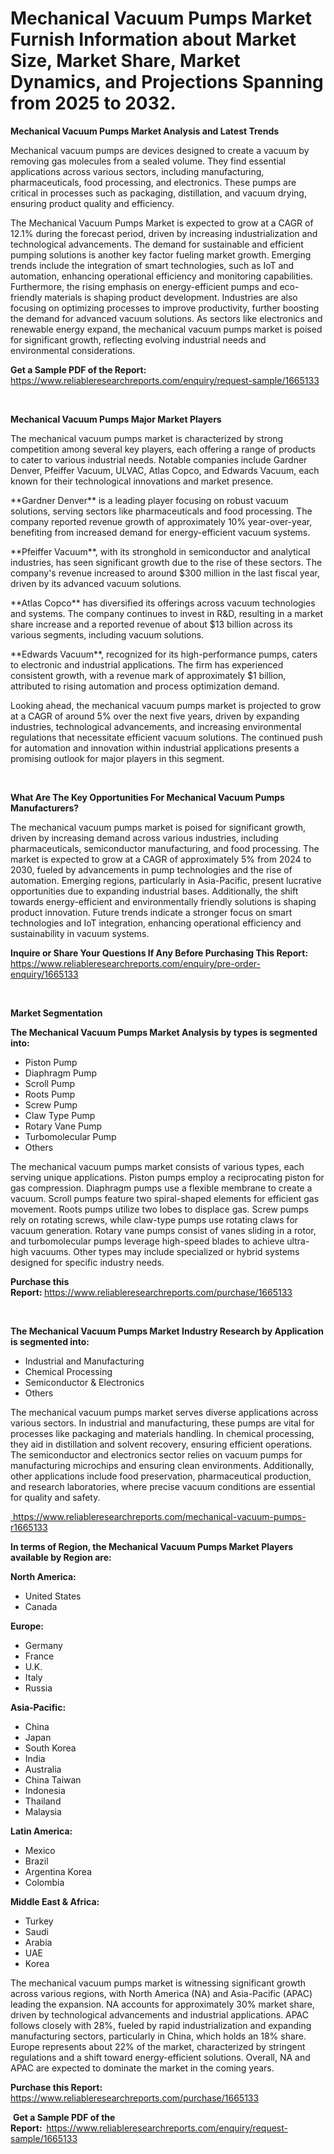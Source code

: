 <p><h1>Mechanical Vacuum Pumps Market Furnish Information about Market Size, Market Share, Market Dynamics, and Projections Spanning from 2025 to 2032.</h1></p><p><strong>Mechanical Vacuum Pumps Market Analysis and Latest Trends</strong></p>
<p><p>Mechanical vacuum pumps are devices designed to create a vacuum by removing gas molecules from a sealed volume. They find essential applications across various sectors, including manufacturing, pharmaceuticals, food processing, and electronics. These pumps are critical in processes such as packaging, distillation, and vacuum drying, ensuring product quality and efficiency.</p><p>The Mechanical Vacuum Pumps Market is expected to grow at a CAGR of 12.1% during the forecast period, driven by increasing industrialization and technological advancements. The demand for sustainable and efficient pumping solutions is another key factor fueling market growth. Emerging trends include the integration of smart technologies, such as IoT and automation, enhancing operational efficiency and monitoring capabilities. Furthermore, the rising emphasis on energy-efficient pumps and eco-friendly materials is shaping product development. Industries are also focusing on optimizing processes to improve productivity, further boosting the demand for advanced vacuum solutions. As sectors like electronics and renewable energy expand, the mechanical vacuum pumps market is poised for significant growth, reflecting evolving industrial needs and environmental considerations.</p></p>
<p><strong>Get a Sample PDF of the Report:&nbsp;</strong> <a href="https://www.reliableresearchreports.com/enquiry/request-sample/1665133?utm_campaign=38&utm_medium=2&utm_source=Github&utm_content=ia&utm_term=17042025&utm_id=mechanical-vacuum-pumps">https://www.reliableresearchreports.com/enquiry/request-sample/1665133</a></p>
<p>&nbsp;</p>
<p><strong>Mechanical Vacuum Pumps Major Market Players</strong></p>
<p><p>The mechanical vacuum pumps market is characterized by strong competition among several key players, each offering a range of products to cater to various industrial needs. Notable companies include Gardner Denver, Pfeiffer Vacuum, ULVAC, Atlas Copco, and Edwards Vacuum, each known for their technological innovations and market presence.</p><p>**Gardner Denver** is a leading player focusing on robust vacuum solutions, serving sectors like pharmaceuticals and food processing. The company reported revenue growth of approximately 10% year-over-year, benefiting from increased demand for energy-efficient vacuum systems.</p><p>**Pfeiffer Vacuum**, with its stronghold in semiconductor and analytical industries, has seen significant growth due to the rise of these sectors. The company's revenue increased to around $300 million in the last fiscal year, driven by its advanced vacuum solutions.</p><p>**Atlas Copco** has diversified its offerings across vacuum technologies and systems. The company continues to invest in R&D, resulting in a market share increase and a reported revenue of about $13 billion across its various segments, including vacuum solutions.</p><p>**Edwards Vacuum**, recognized for its high-performance pumps, caters to electronic and industrial applications. The firm has experienced consistent growth, with a revenue mark of approximately $1 billion, attributed to rising automation and process optimization demand.</p><p>Looking ahead, the mechanical vacuum pumps market is projected to grow at a CAGR of around 5% over the next five years, driven by expanding industries, technological advancements, and increasing environmental regulations that necessitate efficient vacuum solutions. The continued push for automation and innovation within industrial applications presents a promising outlook for major players in this segment.</p></p>
<p>&nbsp;</p>
<p><strong>What Are The Key Opportunities For Mechanical Vacuum Pumps Manufacturers?</strong></p>
<p><p>The mechanical vacuum pumps market is poised for significant growth, driven by increasing demand across various industries, including pharmaceuticals, semiconductor manufacturing, and food processing. The market is expected to grow at a CAGR of approximately 5% from 2024 to 2030, fueled by advancements in pump technologies and the rise of automation. Emerging regions, particularly in Asia-Pacific, present lucrative opportunities due to expanding industrial bases. Additionally, the shift towards energy-efficient and environmentally friendly solutions is shaping product innovation. Future trends indicate a stronger focus on smart technologies and IoT integration, enhancing operational efficiency and sustainability in vacuum systems.</p></p>
<p><strong>Inquire or Share Your Questions If Any Before Purchasing This Report:</strong> <a href="https://www.reliableresearchreports.com/enquiry/pre-order-enquiry/1665133?utm_campaign=38&utm_medium=2&utm_source=Github&utm_content=ia&utm_term=17042025&utm_id=mechanical-vacuum-pumps">https://www.reliableresearchreports.com/enquiry/pre-order-enquiry/1665133</a></p>
<p>&nbsp;</p>
<p><strong>Market Segmentation</strong></p>
<p><strong>The Mechanical Vacuum Pumps Market Analysis by types is segmented into:</strong></p>
<p><ul><li>Piston Pump</li><li>Diaphragm Pump</li><li>Scroll Pump</li><li>Roots Pump</li><li>Screw Pump</li><li>Claw Type Pump</li><li>Rotary Vane Pump</li><li>Turbomolecular Pump</li><li>Others</li></ul></p>
<p><p>The mechanical vacuum pumps market consists of various types, each serving unique applications. Piston pumps employ a reciprocating piston for gas compression. Diaphragm pumps use a flexible membrane to create a vacuum. Scroll pumps feature two spiral-shaped elements for efficient gas movement. Roots pumps utilize two lobes to displace gas. Screw pumps rely on rotating screws, while claw-type pumps use rotating claws for vacuum generation. Rotary vane pumps consist of vanes sliding in a rotor, and turbomolecular pumps leverage high-speed blades to achieve ultra-high vacuums. Other types may include specialized or hybrid systems designed for specific industry needs.</p></p>
<p><strong>Purchase this Report:&nbsp;</strong><a href="https://www.reliableresearchreports.com/purchase/1665133?utm_campaign=38&utm_medium=2&utm_source=Github&utm_content=ia&utm_term=17042025&utm_id=mechanical-vacuum-pumps">https://www.reliableresearchreports.com/purchase/1665133</a></p>
<p>&nbsp;</p>
<p><strong>The Mechanical Vacuum Pumps Market Industry Research by Application is segmented into:</strong></p>
<p><ul><li>Industrial and Manufacturing</li><li>Chemical Processing</li><li>Semiconductor & Electronics</li><li>Others</li></ul></p>
<p><p>The mechanical vacuum pumps market serves diverse applications across various sectors. In industrial and manufacturing, these pumps are vital for processes like packaging and materials handling. In chemical processing, they aid in distillation and solvent recovery, ensuring efficient operations. The semiconductor and electronics sector relies on vacuum pumps for manufacturing microchips and ensuring clean environments. Additionally, other applications include food preservation, pharmaceutical production, and research laboratories, where precise vacuum conditions are essential for quality and safety.</p></p>
<p><a href="https://www.reliableresearchreports.com/mechanical-vacuum-pumps-r1665133?utm_campaign=38&utm_medium=2&utm_source=Github&utm_content=ia&utm_term=17042025&utm_id=mechanical-vacuum-pumps">&nbsp;https://www.reliableresearchreports.com/mechanical-vacuum-pumps-r1665133</a></p>
<p><strong>In terms of Region, the Mechanical Vacuum Pumps Market Players available by Region are:</strong></p>
<p>
    <p> <strong> North America: </strong>
        <ul>
            <li>United States</li>
            <li>Canada</li>
        </ul>
        </p> 
    <p> <strong> Europe: </strong>
        <ul>
            <li>Germany</li>
            <li>France</li>
            <li>U.K.</li>
            <li>Italy</li>
            <li>Russia</li>
        </ul>
        </p> 
    <p> <strong> Asia-Pacific: </strong>
        <ul>
            <li>China</li>
            <li>Japan</li>
            <li>South Korea</li>
            <li>India</li>
            <li>Australia</li>
            <li>China Taiwan</li>
            <li>Indonesia</li>
            <li>Thailand</li>
            <li>Malaysia</li>
        </ul>
        </p> 
    <p> <strong> Latin America: </strong>
        <ul>
            <li>Mexico</li>
            <li>Brazil</li>
            <li>Argentina Korea</li>
            <li>Colombia</li>
        </ul>
        </p> 
    <p> <strong> Middle East & Africa: </strong>
        <ul>
            <li>Turkey</li>
            <li>Saudi</li>
            <li>Arabia</li>
            <li>UAE</li>
            <li>Korea</li>
        </ul>
    </p>
    </p>
<p><p>The mechanical vacuum pumps market is witnessing significant growth across various regions, with North America (NA) and Asia-Pacific (APAC) leading the expansion. NA accounts for approximately 30% market share, driven by technological advancements and industrial applications. APAC follows closely with 28%, fueled by rapid industrialization and expanding manufacturing sectors, particularly in China, which holds an 18% share. Europe represents about 22% of the market, characterized by stringent regulations and a shift toward energy-efficient solutions. Overall, NA and APAC are expected to dominate the market in the coming years.</p></p>
<p><strong>Purchase this Report: </strong><a href="https://www.reliableresearchreports.com/purchase/1665133?utm_campaign=38&utm_medium=2&utm_source=Github&utm_content=ia&utm_term=17042025&utm_id=mechanical-vacuum-pumps">https://www.reliableresearchreports.com/purchase/1665133</a></p>
<p>&nbsp;<strong>Get a Sample PDF of the Report:&nbsp;&nbsp;</strong><a href="https://www.reliableresearchreports.com/enquiry/request-sample/1665133?utm_campaign=38&utm_medium=2&utm_source=Github&utm_content=ia&utm_term=17042025&utm_id=mechanical-vacuum-pumps">https://www.reliableresearchreports.com/enquiry/request-sample/1665133</a></p>
<p><strong></strong></p>
<p><p></p><p></p><p></p></p>